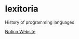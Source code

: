 # lexitoria
History of programming languages

[Notion Website](https://scrawny-slayer-df9.notion.site/Programming-Languages-c27954d7d7e54d01a9d3751eb58b1c3e)
